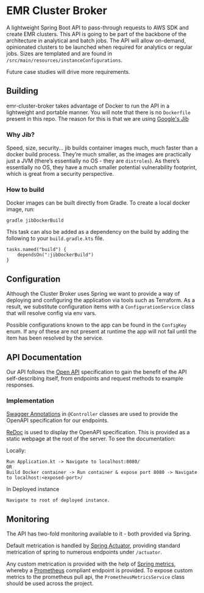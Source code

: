 # EMR Cluster Broker
A lightweight Spring Boot API to pass-through requests to AWS SDK and create EMR clusters. This API is going to be part of the backbone of the architecture in analytical and batch jobs. The API will allow on-demand, opinionated clusters to be launched when required for analytics or regular jobs. Sizes are templated and are found in `/src/main/resources/instanceConfigurations`.

Future case studies will drive more requirements.

## Building
emr-cluster-broker takes advantage of Docker to run the API in a lightweight and portable manner. You will note that there is no `Dockerfile` present in this repo. The reason for this is that we are using [Google's Jib](https://github.com/GoogleContainerTools/jib)

### Why Jib?
Speed, size, security... jib builds container images much, much faster than a docker build process. They’re much smaller, as the images are practically just a JVM (there’s essentially no OS - they are `distroles`). As there’s essentially no OS, they have a much smaller potential vulnerability footprint, which is great from a security perspective.

### How to build
Docker images can be built directly from Gradle. To create a local docker image, run:
```
gradle jibDockerBuild
``` 
This task can also be added as a dependency on the build by adding the following to your `build.gradle.kts` file.
```
tasks.named("build") {
    dependsOn(":jibDockerBuild")
}
```

## Configuration
Although the Cluster Broker uses Spring we want to provide a way of deploying and configuring the application via tools such as Terraform. As a result, we substitute configuration items with a `ConfigurationService` class that will resolve config via env vars.

Possible configurations known to the app can be found in the `ConfigKey` enum. If any of these are not present at runtime the app will not fail until the item has been resolved by the service.

## API Documentation
Our API follows the [Open API](https://github.com/OAI/OpenAPI-Specification) specification to gain the benefit of the API self-describing itself, from endpoints and request methods to example responses.

### Implementation
[Swagger Annotations](https://github.com/swagger-api/swagger-core/wiki/Swagger-2.X---Annotations) in `@Controller` classes are used to provide the OpenAPI specification for our endpoints.

[ReDoc](https://github.com/Redocly/redoc) is used to display the OpenAPI specification. This is provided as a static webpage at the root of the server. To see the documentation:

Locally:
```
Run Application.kt -> Navigate to localhost:8080/
OR
Build Docker container -> Run container & expose port 8080 -> Navigate to localhost:<exposed-port>/ 
```

In Deployed instance
```
Navigate to root of deployed instance.
```

## Monitoring
The API has two-fold monitoring available to it - both provided via Spring.

Default metrication is handled by [Spring Actuator](https://docs.spring.io/spring-boot/docs/current/reference/html/production-ready-features.html), providing standard metrication of spring to numerous endpoints under `/actuator`.

Any custom metrication is provided with the help of [Spring metrics](https://docs.spring.io/spring-metrics/docs/current/public/prometheus), whereby a [Prometheus](https://prometheus.io/) compliant endpoint is provided. To expose custom metrics to the prometheus pull api, the `PrometheusMetricsService` class should be used across the project. 
 